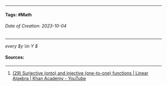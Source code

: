 __________________________________________________________________________
#### **Tags:** #Math 
###### *Date of Creation: 2023-10-04*
__________________________________________________________________________

*every $y \in Y $*
#### Sources:
__________________________________________________________________________
1. [(29) Surjective (onto) and injective (one-to-one) functions | Linear Algebra | Khan Academy - YouTube](https://www.youtube.com/watch?v=xKNX8BUWR0g&ab_channel=KhanAcademy)